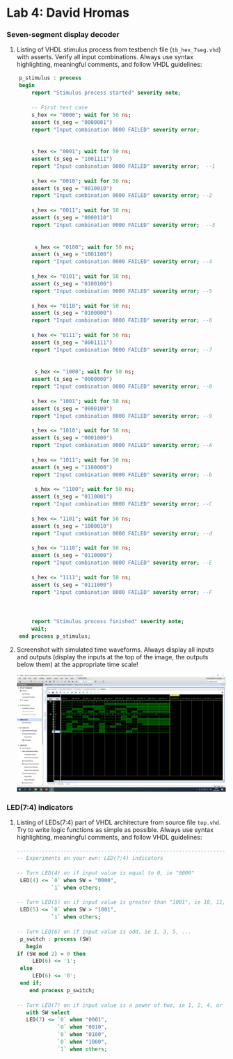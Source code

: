# Lab 4: David Hromas

### Seven-segment display decoder

1. Listing of VHDL stimulus process from testbench file (`tb_hex_7seg.vhd`) with asserts. Verify all input combinations. Always use syntax highlighting, meaningful comments, and follow VHDL guidelines:

```vhdl
    p_stimulus : process
    begin
        report "Stimulus process started" severity note;

        -- First test case
        s_hex <= "0000"; wait for 50 ns;
        assert (s_seg = "0000001")
        report "Input combination 0000 FAILED" severity error;


        s_hex <= "0001"; wait for 50 ns;
        assert (s_seg = "1001111")
        report "Input combination 0000 FAILED" severity error;  --1
        
        s_hex <= "0010"; wait for 50 ns;
        assert (s_seg = "0010010")
        report "Input combination 0000 FAILED" severity error; --2
        
        s_hex <= "0011"; wait for 50 ns;
        assert (s_seg = "0000110")
        report "Input combination 0000 FAILED" severity error;  --3


         s_hex <= "0100"; wait for 50 ns;
        assert (s_seg = "1001100")
        report "Input combination 0000 FAILED" severity error; --4
        
        s_hex <= "0101"; wait for 50 ns;
        assert (s_seg = "0100100")
        report "Input combination 0000 FAILED" severity error; --5
        
        s_hex <= "0110"; wait for 50 ns;
        assert (s_seg = "0100000")
        report "Input combination 0000 FAILED" severity error; --6
        
        s_hex <= "0111"; wait for 50 ns;
        assert (s_seg = "0001111")
        report "Input combination 0000 FAILED" severity error; --7
        
        
         s_hex <= "1000"; wait for 50 ns;
        assert (s_seg = "0000000")
        report "Input combination 0000 FAILED" severity error; --8
        
        s_hex <= "1001"; wait for 50 ns;
        assert (s_seg = "0000100")
        report "Input combination 0000 FAILED" severity error; --9
        
        s_hex <= "1010"; wait for 50 ns;
        assert (s_seg = "0001000")
        report "Input combination 0000 FAILED" severity error; --A
        
        s_hex <= "1011"; wait for 50 ns;
        assert (s_seg = "1100000")
        report "Input combination 0000 FAILED" severity error; --b
        
         s_hex <= "1100"; wait for 50 ns;
        assert (s_seg = "0110001")
        report "Input combination 0000 FAILED" severity error; --C
        
        s_hex <= "1101"; wait for 50 ns;
        assert (s_seg = "1000010")
        report "Input combination 0000 FAILED" severity error; --d
        
        s_hex <= "1110"; wait for 50 ns;
        assert (s_seg = "0110000")
        report "Input combination 0000 FAILED" severity error; --E
        
        s_hex <= "1111"; wait for 50 ns;
        assert (s_seg = "0111000")
        report "Input combination 0000 FAILED" severity error; --F
        


        report "Stimulus process finished" severity note;
        wait;
    end process p_stimulus;
```

2. Screenshot with simulated time waveforms. Always display all inputs and outputs (display the inputs at the top of the image, the outputs below them) at the appropriate time scale!

   ![your figure](https://github.com/davidhro/digital-electronics-1/blob/main/labs/04-segment/waveforms.png)

### LED(7:4) indicators

1. Listing of LEDs(7:4) part of VHDL architecture from source file `top.vhd`. Try to write logic functions as simple as possible. Always use syntax highlighting, meaningful comments, and follow VHDL guidelines:

   ```vhdl
   --------------------------------------------------------------------
   -- Experiments on your own: LED(7:4) indicators

   -- Turn LED(4) on if input value is equal to 0, ie "0000"
    LED(4) <= `0` when SW = "0000",
              `1` when others;

   -- Turn LED(5) on if input value is greater than "1001", ie 10, 11, 12, ...
    LED(5) <= `0` when SW > "1001",
              `1` when others;

   -- Turn LED(6) on if input value is odd, ie 1, 3, 5, ...
    p_switch : process (SW)
      begin
   if (SW mod 2) = 0 then
		LED(6) <= '1';
	else
		LED(6) <= '0';
	end if;
       end process p_switch;

   -- Turn LED(7) on if input value is a power of two, ie 1, 2, 4, or 8
      with SW select
      LED(7) <= `0` when "0001",
                `0` when "0010",
                `0` when "0100",
                `0` when "1000",
                `1` when others;
		
		
   ```
